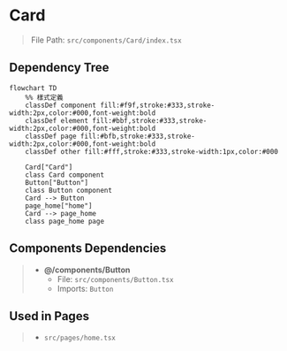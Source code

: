 # Card

> File Path: `src/components/Card/index.tsx`

## Dependency Tree

```mermaid
flowchart TD
    %% 樣式定義
    classDef component fill:#f9f,stroke:#333,stroke-width:2px,color:#000,font-weight:bold
    classDef element fill:#bbf,stroke:#333,stroke-width:2px,color:#000,font-weight:bold
    classDef page fill:#bfb,stroke:#333,stroke-width:2px,color:#000,font-weight:bold
    classDef other fill:#fff,stroke:#333,stroke-width:1px,color:#000

    Card["Card"]
    class Card component
    Button["Button"]
    class Button component
    Card --> Button
    page_home["home"]
    Card --> page_home
    class page_home page
```

## Components Dependencies
> - **@/components/Button**
>   - File: `src/components/Button.tsx`
>   - Imports: `Button`

## Used in Pages
> - `src/pages/home.tsx`

